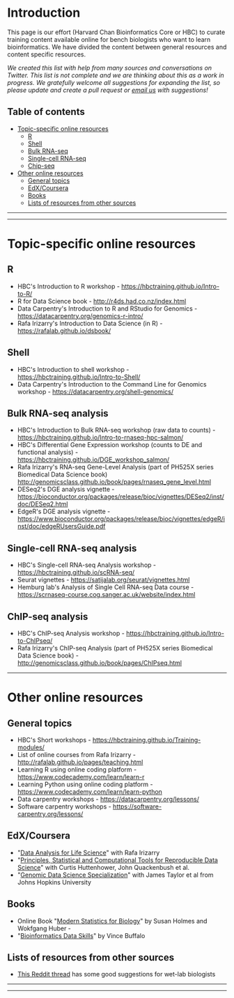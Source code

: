 # Introduction

This page is our effort (Harvard Chan Bioinformatics Core or HBC) to curate training content available online for bench biologists who want to learn bioinformatics. We have divided the content between general resources and content specific resources.

*We created this list with help from many sources and conversations on Twitter. This list is not complete and we are thinking about this as a work in progress. We gratefully welcome all suggestions for expanding the list, so please update and create a pull request or [email us](mailto:hbctraining@hsph.harvard.edu) with suggestions!* 

## Table of contents

* [Topic-specific online resources](#topic-specific-online-resources)
  * [R](#r)
  * [Shell](#shell)
  * [Bulk RNA-seq](#bulk-rna-seq-analysis)
  * [Single-cell RNA-seq](#single-cell-rna-seq-analysis)
  * [Chip-seq](#chip-seq-analysis)
* [Other online resources](#other-online-resources)
  * [General topics](#general-topics)
  * [EdX/Coursera](#edx-coursera)
  * [Books](#books)
  * [Lists of resources from other sources](#lists-of-resources-from-other-sources)

***
***

# Topic-specific online resources

## R

* HBC's Introduction to R workshop - https://hbctraining.github.io/Intro-to-R/
* R for Data Science book - http://r4ds.had.co.nz/index.html
* Data Carpentry's Introduction to R and RStudio for Genomics - https://datacarpentry.org/genomics-r-intro/
* Rafa Irizarry's Introduction to Data Science (in R) - https://rafalab.github.io/dsbook/

## Shell

* HBC's Introduction to shell workshop - https://hbctraining.github.io/Intro-to-Shell/
* Data Carpentry's Introduction to the Command Line for Genomics workshop - https://datacarpentry.org/shell-genomics/

## Bulk RNA-seq analysis

* HBC's Introduction to Bulk RNA-seq workshop (raw data to counts) - https://hbctraining.github.io/Intro-to-rnaseq-hpc-salmon/
* HBC's Differential Gene Expression workshop (counts to DE and functional analysis) - https://hbctraining.github.io/DGE_workshop_salmon/
* Rafa Irizarry's RNA-seq Gene-Level Analysis (part of PH525X series Biomedical Data Science book) http://genomicsclass.github.io/book/pages/rnaseq_gene_level.html
* DESeq2's DGE analysis vignette - https://bioconductor.org/packages/release/bioc/vignettes/DESeq2/inst/doc/DESeq2.html
* EdgeR's DGE analysis vignette - https://www.bioconductor.org/packages/release/bioc/vignettes/edgeR/inst/doc/edgeRUsersGuide.pdf

## Single-cell RNA-seq analysis

* HBC's Single-cell RNA-seq Analysis workshop - https://hbctraining.github.io/scRNA-seq/
* Seurat vignettes - https://satijalab.org/seurat/vignettes.html
* Hemburg lab's Analysis of Single Cell RNA-seq Data course - https://scrnaseq-course.cog.sanger.ac.uk/website/index.html

## ChIP-seq analysis

* HBC's ChIP-seq Analysis workshop - https://hbctraining.github.io/Intro-to-ChIPseq/
* Rafa Irizarry's ChIP-seq Analysis (part of PH525X series Biomedical Data Science book) - http://genomicsclass.github.io/book/pages/ChIPseq.html

***

# Other online resources

## General topics

* HBC's Short workshops - https://hbctraining.github.io/Training-modules/
* List of online courses from Rafa Irizarry - http://rafalab.github.io/pages/teaching.html
* Learning R using online coding platform - https://www.codecademy.com/learn/learn-r
* Learning Python using online coding platform - https://www.codecademy.com/learn/learn-python
* Data carpentry workshops - https://datacarpentry.org/lessons/
* Software carpentry workshops - https://software-carpentry.org/lessons/

## EdX/Coursera

* "[Data Analysis for Life Science](https://courses.edx.org/dashboard/programs/e15999cc-51c8-4be0-a482-9d67b4626250/)" with Rafa Irizarry 
* "[Principles, Statistical and Computational Tools for Reproducible Data Science](https://www.edx.org/course/principles-statistical-and-computational-tools-for)" with Curtis Huttenhower, John Quackenbush et al. 
* "[Genomic Data Science Specialization](https://www.coursera.org/specializations/genomic-data-science)" with James Taylor et al from Johns Hopkins University 

## Books

* Online Book "[Modern Statistics for Biology](http://web.stanford.edu/class/bios221/book/)" by Susan Holmes and Wokfgang Huber - 
* "[Bioinformatics Data Skills](http://shop.oreilly.com/product/0636920030157.do)" by Vince Buffalo 

## Lists of resources from other sources

* [This Reddit thread](https://www.reddit.com/r/bioinformatics/comments/fiwtwx/working_from_home_i_made_a_guide_to_help_wet_lab/) has some good suggestions for wet-lab biologists

***
***
